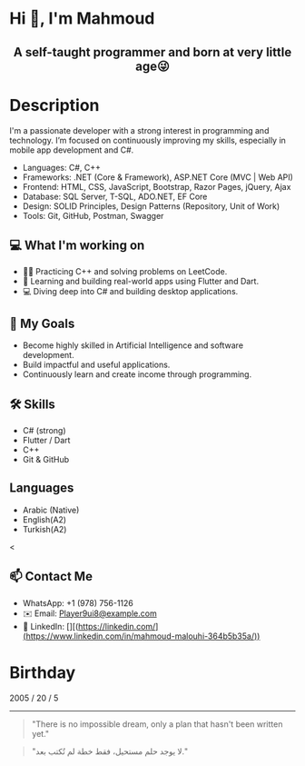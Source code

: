 # Hi 👋, I'm Mahmoud 
<div align="center">
 
 ## A self-taught programmer and born at very little age😜 
</div>

# Description

I'm a passionate developer with a strong interest in programming and technology. I’m focused on continuously improving my skills, especially in mobile app development and C#.

- Languages: C#, C++
- Frameworks: .NET (Core & Framework), ASP.NET Core (MVC | Web API)
- Frontend: HTML, CSS, JavaScript, Bootstrap, Razor Pages, jQuery, Ajax
- Database: SQL Server, T-SQL, ADO.NET, EF Core
- Design: SOLID Principles, Design Patterns (Repository, Unit of Work)
- Tools: Git, GitHub, Postman, Swagger

## 💻 What I'm working on
- 👨‍💻 Practicing C++ and solving problems on LeetCode.
- 🧠 Learning and building real-world apps using Flutter and Dart.
- 💻 Diving deep into C# and building desktop applications.

## 🎯 My Goals
- Become highly skilled in Artificial Intelligence and software development.
- Build impactful and useful applications.
- Continuously learn and create income through programming.

## 🛠 Skills
- C# (strong)
- Flutter / Dart
- C++
- Git & GitHub

## Languages
- Arabic (Native)
- English(A2)
- Turkish(A2)

<
## 📫 Contact Me

- WhatsApp: +1 (978) 756-1126
- ✉️ Email: Player9ui8@example.com
- 💼 LinkedIn: [][(https://linkedin.com/](https://www.linkedin.com/in/mahmoud-malouhi-364b5b35a/))

# Birthday
 2005 / 20 / 5

---

> "There is no impossible dream, only a plan that hasn't been written yet."


> "لا يوجد حلم مستحيل، فقط خطة لم تُكتب بعد."
